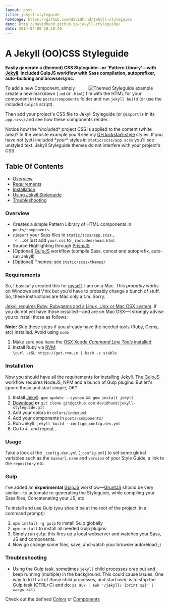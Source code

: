 ```yaml
---
layout: post
title: jekyll-styleguide
homepage: https://github.com/davidhund/jekyll-styleguide
demo: http://davidhund.github.io/jekyll-styleguide/
date: 2014-04-08 10:59:40
---
```

# A Jekyll (OO)CSS Styleguide

**Easily generate a (themed) CSS Styleguide—or 'Pattern Library'—with [Jekyll](http://jekyllrb.com). Included GulpJS workflow with Sass compilation, autoprefixer, auto-building and browsersync.**

<div class="sg-figure" style="width:240px;float:right;margin-left:1em;">
	<img src="http://davidhund.nl/jekyll-styleguide/static/scss/themes/hotel-chevalier-theme.png" alt="Themed Styleguide example">	
</div>

To add a new Component, simply create a new markdown (`.md` or `.html`) file with the HTML for your component in the `posts/components` folder and run `jekyll build` (or use the included `GulpJS` script).

Then add your project's CSS file to Jekyll Styleguide (or `@import` is in its `app.scss`) and see how these components render.

<p class="message">Notice how the *<em>included</em>* project CSS is applied to the content (white area)? In the website example you'll see my <a href="https://github.com/davidhund/dh-kickstart-style/">DH kickstart-style</a> styles. If you have not (yet) included *<em>your</em>* styles in <code>static/scss/app.scss</code> you'll see unstyled text. Jekyll Styleguide themes do not interfere with your project's CSS.</p>

## Table Of Contents

- [Overview](#user-content-overview)
- [Requirements](#user-content-requirements)
- [Installation](#user-content-install)
- [Using Jekyll Styleguide](#user-content-usage)
- [Troubleshooting](#user-content-troubleshooting)

### Overview

- Creates a simple Pattern Library of HTML components in `posts/components`.
- `@import` your Sass files in `static/scss/app.scss`...
  - ...or just add `your.css` to `_includes/head.html`
- Source Highlighting through [PrismJS](http://prismjs.com/)
- \[Optional\] [GulpJS](http://GulpJS.com) workflow (compile Sass, concat and autoprefix, auto-run Jekyll)
- \[Optional\] Themes: see `static/scss/themes/`

### Requirements

<p class="message">So, I basically created this for <a href="http://twitter.com/valuedstandards">myself</a>. I am on a Mac. This <em>probably</em> works on Windows and \*nix but you'd have to probably change a bunch of stuff. So, these instructions are Mac only a.t.m. Sorry.</p>

[Jekyll requires Ruby, Rubygems and a Linux, Unix or Mac OSX system](http://jekyllrb.com/docs/installation/). If you do not yet have those installed—and are on Mac OSX—I strongly advise you to install those as follows:

<p class="message message--warning"><strong>Note:</strong> Skip these steps if you already have the needed tools (Ruby, Gems, etc) installed. Avoid using <code>sudo</code></p>

1. Make sure you have the [OSX Xcode *Command Line Tools* installed](https://encrypted.google.com/search?hl=en&q=How+to+install+Xcode+command+line+tools)
2. Install Ruby via [RVM](http://rvm.io):  
`\curl -sSL https://get.rvm.io | bash -s stable`

### Installation

Now you should have all the requirements for installing Jekyll. The [GulpJS](http://gulpjs.com/) workflow requires NodeJS, NPM and a bunch of Gulp plugins. But let's ignore those and start simple, OK?

1. Install [Jekyll](http://jekyllrb.com): `gem update --system && gem install jekyll`
2. [Download](https://github.com/davidhund/jekyll-styleguide/archive/master.zip) **or** `git clone git@github.com:davidhund/jekyll-styleguide.git`
3. Add your colors in `colors/index.md`
4. Add your components in `posts/components/`
5. Run Jekyll: `jekyll build --config=_config.dev.yml`
6. Go to `4.` and repeat...

### Usage

Take a look at the `_config.dev.yml` (`_config.yml`) to set some global variables such as the `baseurl`, `name` and `version` of your Style Guide, a link to the `repository` etc.

### Gulp

I've added an **experimental** [GulpJS](http://GulpJS.com) workflow—[GruntJS](http://gruntjs.com) should be very similar—to automate re-generating the Styleguide, while compiling your Sass files, Concatenating your JS, etc.

To install and use Gulp (you should be at the root of the project, in a command prompt):

1. `npm install -g gulp` to install Gulp globally
2. `npm install` to install all needed Gulp plugins
3. Simply run `gulp`: this fires up a local webserver and watches your Sass, JS and components.
4. Now go change some files, save, and watch your browser autoreload ;)


### Troubleshooting

- Using the Gulp task, sometimes `jekyll` child processes crap out and keep running (multiple) in the background. This could cause issues. One way to `kill` all of those child processes, and start over, is to stop the Gulp task (CTRL+C) and do: `ps aux | awk '/jekyll/ {print $2}' | xargs kill`

Check out the defined [Colors](http://davidhund.nl/jekyll-styleguide/colors/) or [Components](http://davidhund.nl/jekyll-styleguide/components/)
